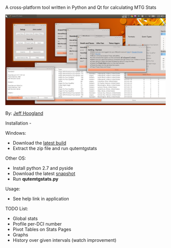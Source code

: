 A cross-platform tool written in Python and Qt for calculating MTG Stats

![alt text](https://raw.githubusercontent.com/JeffHoogland/qutemtgstats/master/Screenshots/QuteExpanded.png "Qute MTG Stats") 

By: [Jeff Hoogland](http://www.jeffhoogland.com/)

Installation -

Windows:
- Download the [latest build](https://github.com/JeffHoogland/qutemtgstats/blob/master/build/qutemtgstats-windows.zip?raw=true)
- Extract the zip file and run qutemtgstats

Other OS:
- Install python 2.7 and pyside
- Download the latest [snapshot](https://github.com/JeffHoogland/qutemtgstats/blob/master/build/qutemtgstats-raw.tar.gz?raw=true)
- Run **qutemtgstats.py**

Usage:
- See help link in application

TODO List:

- Global stats
- Profile per-DCI number
- Pivot Tables on Stats Pages
- Graphs
- History over given intervals (watch improvement)
